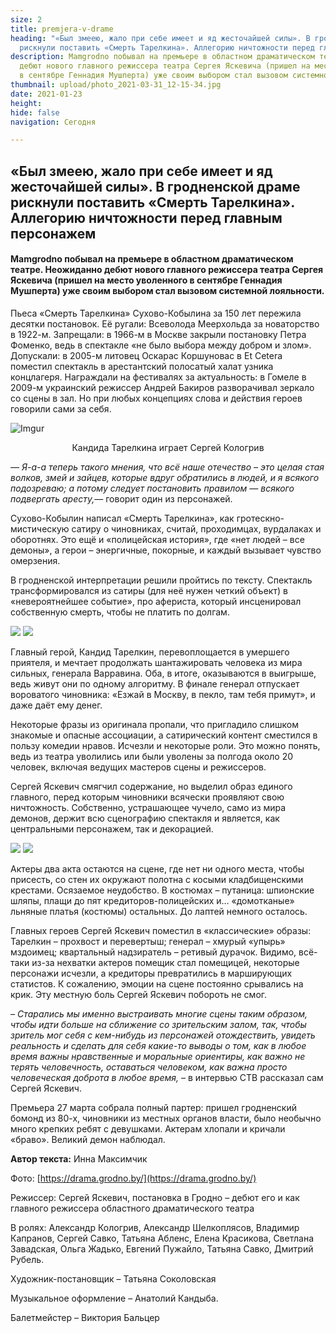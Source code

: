 ```yaml
---
size: 2
title: premjera-v-drame
heading: "«Был змеею, жало при себе имеет и яд жесточайшей силы». В гродненской драме
  рискнули поставить «Смерть Тарелкина». Аллегорию ничтожности перед главным персонажем"
description: Mamgrodno побывал на премьере в областном драматическом театре. Неожиданно
  дебют нового главного режиссера театра Сергея Яскевича (пришел на место уволенного
  в сентябре Геннадия Мушперта) уже своим выбором стал вызовом системной лояльности.
thumbnail: upload/photo_2021-03-31_12-15-34.jpg
date: 2021-01-23
height: 
hide: false
navigation: Сегодня

---
```

## **«Был змеею, жало при себе имеет и яд жесточайшей силы». В гродненской драме рискнули поставить «Смерть Тарелкина». Аллегорию ничтожности перед главным персонажем**

#### Mamgrodno побывал на премьере в областном драматическом театре. Неожиданно дебют нового главного режиссера театра Сергея Яскевича (пришел на место уволенного в сентябре Геннадия Мушперта) уже своим выбором стал вызовом системной лояльности.

Пьеса «Смерть Тарелкина» Сухово-Кобылина за 150 лет пережила десятки постановок. Её ругали: Всеволода Меерхольда за новаторство в 1922-м. Запрещали: в 1966-м в Москве закрыли постановку Петра Фоменко, ведь в спектакле «не было выбора между добром и злом». Допускали: в 2005-м литовец Оскарас Коршуновас в Et Cetera поместил спектакль в арестантский полосатый халат узника концлагеря. Награждали на фестивалях за актуальность: в Гомеле в 2009-м украинский режиссер Андрей Бакиров разворачивал зеркало со сцены в зал. Но при любых концепциях слова и действия героев говорили сами за себя. 

![Imgur](https://i.imgur.com/7iyiKGP.jpg)
<center>Кандида Тарелкина играет Сергей Кологрив</center>

_— Я-а-а теперь такого мнения, что всё наше отечество – это целая стая волков, змей и зайцев, которые вдруг обратились в людей, и я всякого подозреваю; а потому следует постановить правилом — всякого подвергать аресту,_— говорит один из персонажей.

Сухово-Кобылин написал «Смерть Тарелкина», как гротескно-мистическую сатиру о чиновниках, считай, проходимцах, вурдалаках и оборотнях. Это ещё и «полицейская история», где «нет людей – все демоны», а герои – энергичные, покорные, и каждый вызывает чувство омерзения.

В гродненской интерпретации решили пройтись по тексту. Спектакль трансформировался из сатиры (для неё нужен четкий объект) в «невероятнейшее событие», про афериста, который инсценировал собственную смерть, чтобы не платить по долгам. 

<div class="gallery2">
<!-- Смените gallery2 на gallery3 или gallery4, цифра определяет количество картинок в одном ряду -->
<a href="https://imgur.com/T6XRaRL"><img src="https://i.imgur.com/T6XRaRL.jpg"></a>
<a href="https://imgur.com/7DwBL3I"><img src="https://i.imgur.com/7DwBL3I.jpg"></a>
</div>

Главный герой, Кандид Тарелкин, перевоплощается в умершего приятеля, и мечтает продолжать шантажировать человека из мира сильных, генерала Варравина. Оба, в итоге, оказываются в выигрыше, ведь живут они по одному алгоритму. В финале генерал отпускает вороватого чиновника: «Езжай в Москву, в пекло, там тебя примут», и даже даёт ему денег.

Некоторые фразы из оригинала пропали, что пригладило слишком знакомые и опасные ассоциации, а сатирический контент сместился в пользу комедии нравов. Исчезли и некоторые роли. Это можно понять, ведь из театра уволились или были уволены за полгода около 20 человек, включая ведущих мастеров сцены и режиссеров. 

Сергей Яскевич смягчил содержание, но выделил образ единого главного, перед которым чиновники всячески проявляют свою ничтожность.  Собственно, устрашающее чучело, само из мира демонов, держит всю сценографию спектакля и является, как центральными персонажем, так и декорацией. 

<div class="gallery2">
<!-- Смените gallery2 на gallery3 или gallery4, цифра определяет количество картинок в одном ряду -->
<a href="https://imgur.com/B7UtmHC"><img src="https://i.imgur.com/B7UtmHC.jpg"></a>
<a href="https://imgur.com/CJPxOAc"><img src="https://i.imgur.com/CJPxOAc.jpg"></a>
</div>

Актеры два акта остаются на сцене, где нет ни одного места, чтобы присесть, со стен их окружают полотна с косыми кладбищенскими крестами. Осязаемое неудобство.  В костюмах – путаница: шпионские шляпы, плащи до пят кредиторов-полицейских и… «домотканые» льняные платья (костюмы) остальных. До лаптей немного осталось. 

Главных героев Сергей Яскевич поместил в «классические» образы: Тарелкин – прохвост и перевертыш; генерал – хмурый «упырь» мздоимец; квартальный надзиратель – ретивый дурачок. Видимо, всё-таки из-за нехватки актеров помещик стал помещицей, некоторые персонажи исчезли, а кредиторы превратились в марширующих статистов. К сожалению, эмоции на сцене постоянно срывались на крик. Эту местную боль Сергей Яскевич побороть не смог. 

_– Старались мы именно выстраивать многие сцены таким образом, чтобы идти больше на сближение со зрительским залом, так, чтобы зритель мог себя с кем-нибудь из персонажей отождествить, увидеть реальность и сделать для себя какие-то выводы о том, как в любое время важны нравственные и моральные ориентиры, как важно не терять человечность, оставаться человеком, как важна просто человеческая доброта в любое время,_ – в интервью СТВ рассказал сам Сергей Яскевич.

Премьера 27 марта собрала полный партер: пришел гродненский бомонд из 80-х, чиновники из местных органов власти, было необычно много крепких ребят с девушками. Актерам хлопали и кричали «браво». Великий демон наблюдал.

**Автор текста:** Инна Максимчик

Фото:  [https://drama.grodno.by/](https://drama.grodno.by/)

Режиссер: Сергей Яскевич, постановка в Гродно – дебют его и как главного режиссера областного драматического театра

В ролях: Александр Кологрив, Александр Шелкоплясов, Владимир Капранов, Сергей Савко, Татьяна Абленс, Елена Красикова, Светлана Завадская, Ольга Жадько, Евгений Пужайло, Татьяна Савко, Дмитрий Рубель. 

Художник-постановщик – Татьяна Соколовская

Музыкальное оформление – Анатолий Кандыба. 

Балетмейстер – Виктория Бальцер